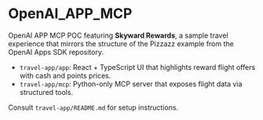 # OpenAI_APP_MCP

OpenAI APP MCP POC featuring **Skyward Rewards**, a sample travel experience that mirrors
the structure of the Pizzazz example from the OpenAI Apps SDK repository.

- `travel-app/app`: React + TypeScript UI that highlights reward flight offers with cash
  and points prices.
- `travel-app/mcp`: Python-only MCP server that exposes flight data via structured tools.

Consult `travel-app/README.md` for setup instructions.

